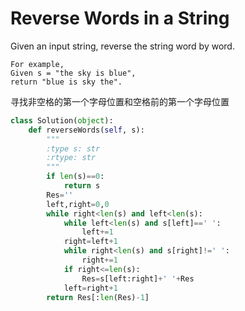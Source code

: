 # Reverse Words in a String


Given an input string, reverse the string word by word.

```
For example,
Given s = "the sky is blue",
return "blue is sky the".
```

寻找非空格的第一个字母位置和空格前的第一个字母位置

```py
class Solution(object):
    def reverseWords(self, s):
        """
        :type s: str
        :rtype: str
        """
        if len(s)==0:
            return s
        Res=''
        left,right=0,0
        while right<len(s) and left<len(s):
            while left<len(s) and s[left]==' ':
                left+=1
            right=left+1
            while right<len(s) and s[right]!=' ':
                right+=1
            if right<=len(s):
                Res=s[left:right]+' '+Res
            left=right+1
        return Res[:len(Res)-1]     
```
